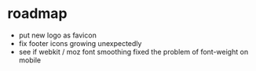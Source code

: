 # roadmap

- put new logo as favicon
- fix footer icons growing unexpectedly
- see if webkit / moz font smoothing fixed the problem of font-weight on mobile
